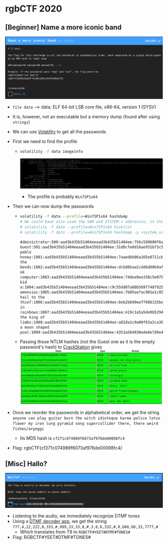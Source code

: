 # rgbCTF 2020

## [Beginner] Name a more iconic band

![](./images/NameAMoreIconicBand.png)

- `file data` --> data: ELF 64-bit LSB core file, x86-64, version 1 (SYSV)
  
- It is, however, not an executable but a memory dump (found after using `strings`)
  
- We can use [Volatility](https://github.com/volatilityfoundation/volatility) to get all the passwords

- First we need to find the profile

  - ```bash
    volatility -f data imageinfo
    ```

    ![](./images/volatilityImageinfo.png)

    - The profile is probably `Win7SP1x64`

- Then we can now dump the passwords

  - ```bash
    volatility -f data --profile=Win7SP1x64 hashdump
    # We could have also used the SAM and SYSTEM's addresses, in this case the result is the same
    # volatility -f data --profile=Win7SP1x64 hivelist
    # volatility -f data --profile=Win7SP1x64 hashdump -y <system_virt_addr> -s <sam_virt_addr>
    ```

    ```
    Administrator:500:aad3b435b51404eeaad3b435b51404ee:756c599880f6a618881a49a9dc733627:::
    Guest:501:aad3b435b51404eeaad3b435b51404ee:31d6cfe0d16ae931b73c59d7e0c089c0:::
    pablo honey:1001:aad3b435b51404eeaad3b435b51404ee:7aaedbb86a165e8711cb46ee7ee2d475:::
    the bends:1002:aad3b435b51404eeaad3b435b51404ee:dcbd05aa2cdd6d00b9afd4db537c4aa3:::
    ok computer:1003:aad3b435b51404eeaad3b435b51404ee:74dea9ee338c5e0750e000d6e7df08e1:::
    kid a:1004:aad3b435b51404eeaad3b435b51404ee:c9c55dd07a88b589774879255b982602:::
    amnesiac:1005:aad3b435b51404eeaad3b435b51404ee:7b05eefac901e1c852baa61f86c4376f:::
    hail to the thief:1006:aad3b435b51404eeaad3b435b51404ee:8eb2b699eeff088135befbde0880cfd4:::
    in rainbows:1007:aad3b435b51404eeaad3b435b51404ee:419c1a5a5de0b529406fb04ad5e81d39:::
    the king of limbs:1008:aad3b435b51404eeaad3b435b51404ee:a82da1c9a00f83a2ca303dc32daf1198:::
    a moon shaped pool:1009:aad3b435b51404eeaad3b435b51404ee:4353a584830ede0e7d9e405ae0b11ea4:::
    ```

  - Passing those NTLM hashes  (not the Guest one as it is the empty password's hash) to [CrackStation](https://crackstation.net/) gives ![](./images/passwords.png)

- Once we reorder the passwords in alphabetical order, we get the string `anyone can play guitar burn the witch idioteque karma police lotus flower my iron lung pyramid song supercollider there, there weird fishes/arpeggi`
  
  - Its MD5 hash is `cf271c074989f6073af976de00098fc4`
- Flag: rgbCTF{cf271c074989f6073af976de00098fc4}

## [Misc] Hallo?

![](./images/Hallo.png)

- Listening to the audio, we immediately recognize DTMF tones
- Using a [DTMF decoder app](https://play.google.com/store/apps/details?id=com.encapsystems.dtmfd&hl=en), we get the string `777,4,22,222,8,333,#,999,33,33,8,#,3,8,6,333,#,8,666,66,33,7777,#`
  - Which translates from T9 to `RGBCTF#YEET#DTMF#TONES#`
- Flag: RGBCTF#YEET#DTMF#TONES#
